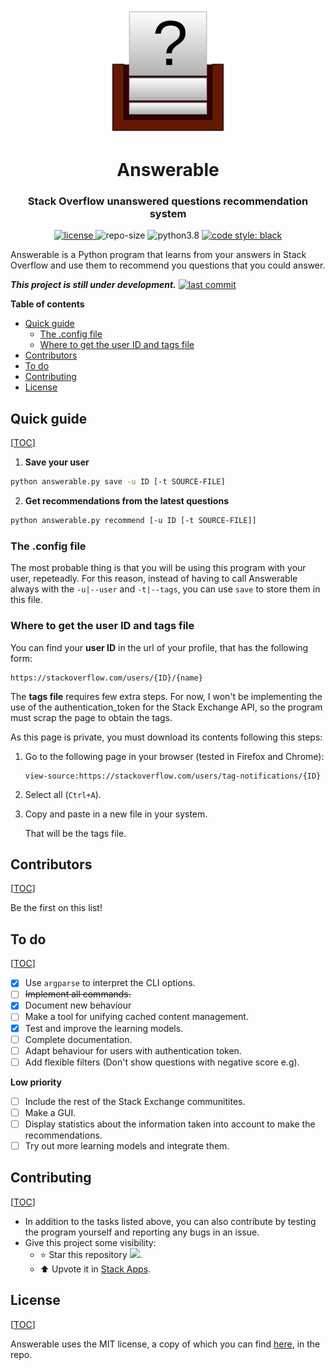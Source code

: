 <p align="center">
    <img src="doc/logo.svg" height="200px" alt="logo" title="Answerable">
</p>
<h1 align="center">Answerable</h1>
<h3 align="center">Stack Overflow unanswered questions recommendation system</h3>
<p align="center">
	<a href="LICENSE">
        <img alt="license" src="https://img.shields.io/badge/license-MIT-informational">
    </a>
	<img alt="repo-size" src="https://img.shields.io/github/repo-size/MiguelMJ/Answerable">
	<img alt="python3.8" src="https://img.shields.io/badge/python-3.8-informational">  
	<a href="https://github.com/psf/black">
        <img alt="code style: black" src="https://img.shields.io/badge/code%20style-black-000000.svg">
    </a>
</p>

Answerable is a Python program that learns from your answers in Stack Overflow and use them to recommend you questions that you could answer.

___This project is still under development.___ [![last commit](https://img.shields.io/github/last-commit/MiguelMJ/Answerable)](https://github.com/MiguelMJ/Answerable)

**Table of contents**

<span id="toc"></span>

  - [Quick guide](#Quick-guide24)
    - [The .config file](#The-.config-file41)
    - [Where to get the user ID and tags file](#Where-to-get-the-user-ID-and-tags-file45)
  - [Contributors](#Contributors69)
  - [To do](#To-do75)
  - [Contributing](#Contributing95)
  - [License](#License104)

<h2 id="Quick-guide24">Quick guide</h2> 

[[TOC](#toc)]

1. **Save your user**

```bash
python answerable.py save -u ID [-t SOURCE-FILE]
```

2. **Get recommendations from the latest questions**

```bash
python answerable.py recommend [-u ID [-t SOURCE-FILE]]
```


<h3 id="The-.config-file41">The .config file</h3> 

The most probable thing is that you will be using this program with your user, repeteadly. For this reason, instead of having to call Answerable always with the `-u|--user` and `-t|--tags`, you can use `save` to store them in this file.

<h3 id="Where-to-get-the-user-ID-and-tags-file45">Where to get the user ID and tags file</h3> 

You can find your **user ID** in the url of your profile, that has the following form:

```
https://stackoverflow.com/users/{ID}/{name}
```

The **tags file** requires few extra steps. For now, I won't be implementing the use of the authentication_token for the Stack Exchange API, so the program must scrap the page to obtain the tags.

As this page is private, you must download its contents following this steps: 

1. Go to the following page in your browser (tested in Firefox and Chrome):

   ```
   view-source:https://stackoverflow.com/users/tag-notifications/{ID}
   ```

2. Select all (`Ctrl+A`).

3. Copy and paste in a new file in your system.

   That will be the tags file.

<h2 id="Contributors69">Contributors</h2> 

[[TOC](#toc)]

Be the first on this list!

<h2 id="To-do75">To do</h2> 

[[TOC](#toc)]

- [x] Use `argparse` to interpret the CLI options.
- [ ] ~~Implement all commands.~~
- [x] Document new behaviour
- [ ] Make a tool for unifying cached content management.
- [x] Test and improve the learning models.
- [ ] Complete documentation.
- [ ] Adapt behaviour for users with authentication token.
- [ ] Add flexible filters (Don't show questions with negative score e.g).

**Low priority**

- [ ] Include the rest of the Stack Exchange communitites.
- [ ] Make a GUI.
- [ ] Display statistics about the information taken into account to make the recommendations.
- [ ] Try out more learning models and integrate them.

<h2 id="Contributing95">Contributing</h2> 

[[TOC](#toc)]

- In addition to the tasks listed above, you can also contribute by testing the program yourself and reporting any bugs in an issue.
- Give this project some visibility:
  - :star: Star this repository ![](https://img.shields.io/github/stars/MiguelMJ/Answerable?style=social).
  - :arrow_up: Upvote it in [Stack Apps](https://stackapps.com/questions/8805/placeholder-answerable-a-recomendator-of-unanswered-questions).

<h2 id="License104">License</h2> 

[[TOC](#toc)]

Answerable uses the MIT license, a copy of which you can find [here](LICENSE), in the repo.

